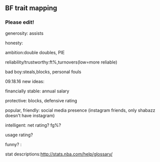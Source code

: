 ## BF trait mapping 
### Please edit!

generosity: assists

honesty:

ambition:double doubles, PIE

reliability/trustworthy:ft%,turnovers(low=more reliable)

bad boy:steals,blocks, personal fouls

09.18.16 new ideas:

financially stable: annual salary

protective: blocks, defensive rating

popular, friendly: social media presence (instagram friends, only shabazz doesn't have instagram)

intelligent: net rating? fg%?

usage rating?

funny? : 


stat descriptions:http://stats.nba.com/help/glossary/
